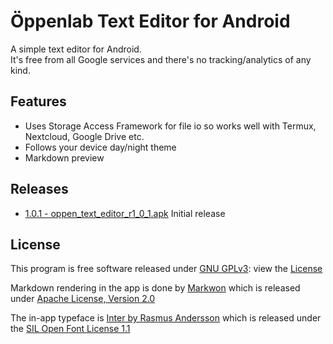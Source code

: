 # Öppenlab Text Editor for Android

A simple text editor for Android.  
It's free from all Google services and there's no tracking/analytics of any kind.

## Features

* Uses Storage Access Framework for file io so works well with Termux, Nextcloud, Google Drive etc.
* Follows your device day/night theme
* Markdown preview

## Releases

* [1.0.1 - oppen_text_editor_r1_0_1.apk](https://codeberg.org/oppen/TextEditor/raw/branch/master/app/release/oppen_text_editor_r1_0_1.apk) Initial release

## License

This program is free software released under [GNU GPLv3](https://www.gnu.org/licenses/gpl-3.0.en.html): view the [License](LICENSE)

Markdown rendering in the app is done by [Markwon](https://github.com/noties/Markwon) which is released under [Apache License, Version 2.0](http://www.apache.org/licenses/LICENSE-2.0)

The in-app typeface is [Inter by Rasmus Andersson](https://rsms.me/inter/) which is released under the [SIL Open Font License 1.1](https://choosealicense.com/licenses/ofl-1.1/)